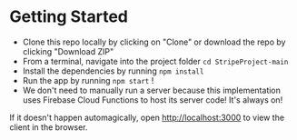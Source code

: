 # Getting Started
- Clone this repo locally by clicking on "Clone" or download the repo by clicking "Download ZIP"
- From a terminal, navigate into the project folder `cd StripeProject-main`
- Install the dependencies by running `npm install`
- Run the app by running `npm start` !
- We don't need to manually run a server because this implementation uses Firebase Cloud Functions to host its server code! It's always on!
 
If it doesn't happen automagically, open [http://localhost:3000](http://localhost:3000) to view the client in the browser.

